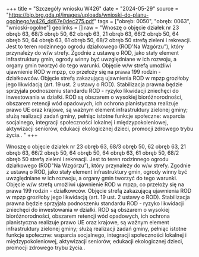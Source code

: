 +++
title = "Szczegóły wniosku W426"
date = "2024-05-29"
source = "https://bip.brg.gda.pl/images/uploads/wnioski-do-planu-ogolnego/w426_dd67e0dec275.pdf"
tags = ["obręb: 0050", "obręb: 0063", "wnioski-ogolne"]
geolinks = []
raw = "Wnoszę o objęcie działek nr 23 obręb 63, 68/3 obręb 50, 62 obręb 63, 21 obręb 63, 66/2 obręb 50, 64 obręb 50, 64 obręb 63, 61 obręb 50, 68/2 obręb 50 strefą zieleni i rekreacji. Jest to teren rodzinnego ogrodu działkowego (ROD'Na Wzgórzu”), który przynależy do w/w strefy. Zgodnie z ustawą o ROD, jako stały element infrastruktury gmin, ogrody winny być uwzględniane w ich rozwoju, a organy gmin tworzyć do tego warunki. Objęcie w/w strefą umożliwi ujawnienie ROD w mpzp, co przełoży się na prawa 199 rodzin - działkowców. Objęcie strefą zakazującą ujawnienia ROD w mpzp groziłoby jego likwidacją (art. 19 ust. 2 ustawy o ROD). Stabilizacja prawna będzie sprzyjała podnoszeniu standardu ROD - ryzyko likwidacji zniechęci do inwestowania w działki. ROD są obszarem o wysokiej bioróżnorodności, obszarem retencji wód opadowych, ich ochrona planistyczna realizuje prawo UE oraz krajowe, są ważnym element infrastruktury zielonej gminy; służą realizacji zadań gminy, pełniąc istotne funkcje społeczne: wsparcia socjalnego, integracji społeczności lokalnej i międzypokoleniowej, aktywizacji seniorów, edukacji ekologicznej dzieci, promocji zdrowego trybu życia.. "
+++

Wnoszę o objęcie działek nr 23 obręb 63, 68/3 obręb 50, 62 obręb 63, 21 obręb 63, 66/2 obręb
50, 64 obręb 50, 64 obręb 63, 61 obręb 50, 68/2 obręb 50 strefą zieleni i rekreacji. Jest to teren rodzinnego
ogrodu działkowego (ROD"Na Wzgórzu”), który przynależy do w/w strefy. Zgodnie z ustawą o ROD, jako stały
element infrastruktury gmin, ogrody winny być uwzględniane w ich rozwoju, a organy gmin tworzyć do tego
warunki. Objęcie w/w strefą umożliwi ujawnienie ROD w mpzp, co przełoży się na prawa 199 rodzin -
działkowców. Objęcie strefą zakazującą ujawnienia ROD w mpzp groziłoby jego likwidacją (art. 19 ust. 2
ustawy o ROD). Stabilizacja prawna będzie sprzyjała podnoszeniu standardu ROD - ryzyko likwidacji zniechęci
do inwestowania w działki. ROD są obszarem o wysokiej bioróżnorodności, obszarem retencji wód
opadowych, ich ochrona planistyczna realizuje prawo UE oraz krajowe, są ważnym element infrastruktury
zielonej gminy; służą realizacji zadań gminy, pełniąc istotne funkcje społeczne: wsparcia socjalnego, integracji
społeczności lokalnej i międzypokoleniowej, aktywizacji seniorów, edukacji ekologicznej dzieci, promocji
zdrowego trybu życia..



